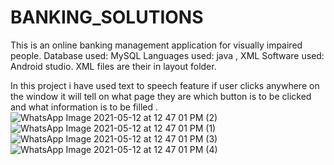 # BANKING_SOLUTIONS
This is an online banking management application for visually impaired people. 
Database used: MySQL
Languages used: java , XML 
Software used: Android studio.
XML files are their in layout folder.

In this project i have used text to speech feature if user clicks anywhere on the window it will tell on what page they are which button is to be clicked and what information is to be filled .
![WhatsApp Image 2021-05-12 at 12 47 01 PM (2)](https://user-images.githubusercontent.com/83900221/117934954-d2afe400-b320-11eb-9505-9a5294cb6510.jpeg)
![WhatsApp Image 2021-05-12 at 12 47 01 PM (1)](https://user-images.githubusercontent.com/83900221/117935329-3afec580-b321-11eb-96f9-8fb6c2cbddba.jpeg)
![WhatsApp Image 2021-05-12 at 12 47 01 PM (3)](https://user-images.githubusercontent.com/83900221/117935394-4c47d200-b321-11eb-9bb3-e814ff497b9d.jpeg)
![WhatsApp Image 2021-05-12 at 12 47 01 PM (4)](https://user-images.githubusercontent.com/83900221/117935412-523db300-b321-11eb-99bb-a156003f7dba.jpeg)

